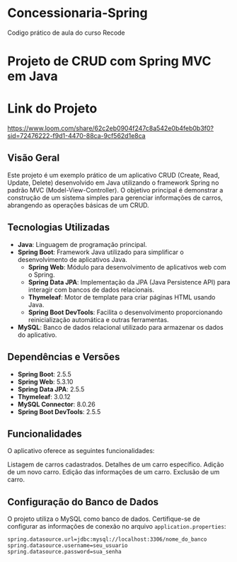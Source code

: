 # Concessionaria-Spring
Codigo prático de aula do curso Recode
# Projeto de CRUD com Spring MVC em Java
# Link do Projeto
https://www.loom.com/share/62c2eb0904f247c8a542e0b4feb0b3f0?sid=72476222-f9d1-4470-88ca-9cf562d1e8ca

## Visão Geral

Este projeto é um exemplo prático de um aplicativo CRUD (Create, Read, Update, Delete) desenvolvido em Java utilizando o framework Spring no padrão MVC (Model-View-Controller). O objetivo principal é demonstrar a construção de um sistema simples para gerenciar informações de carros, abrangendo as operações básicas de um CRUD.

## Tecnologias Utilizadas

- **Java**: Linguagem de programação principal.
- **Spring Boot**: Framework Java utilizado para simplificar o desenvolvimento de aplicativos Java.
  - **Spring Web**: Módulo para desenvolvimento de aplicativos web com o Spring.
  - **Spring Data JPA**: Implementação da JPA (Java Persistence API) para interagir com bancos de dados relacionais.
  - **Thymeleaf**: Motor de template para criar páginas HTML usando Java.
  - **Spring Boot DevTools**: Facilita o desenvolvimento proporcionando reinicialização automática e outras ferramentas.
- **MySQL**: Banco de dados relacional utilizado para armazenar os dados do aplicativo.

## Dependências e Versões

- **Spring Boot**: 2.5.5
- **Spring Web**: 5.3.10
- **Spring Data JPA**: 2.5.5
- **Thymeleaf**: 3.0.12
- **MySQL Connector**: 8.0.26
- **Spring Boot DevTools**: 2.5.5

## Funcionalidades
O aplicativo oferece as seguintes funcionalidades:

Listagem de carros cadastrados.
Detalhes de um carro específico.
Adição de um novo carro.
Edição das informações de um carro.
Exclusão de um carro.

## Configuração do Banco de Dados

O projeto utiliza o MySQL como banco de dados. Certifique-se de configurar as informações de conexão no arquivo `application.properties`:

```properties
spring.datasource.url=jdbc:mysql://localhost:3306/nome_do_banco
spring.datasource.username=seu_usuario
spring.datasource.password=sua_senha


